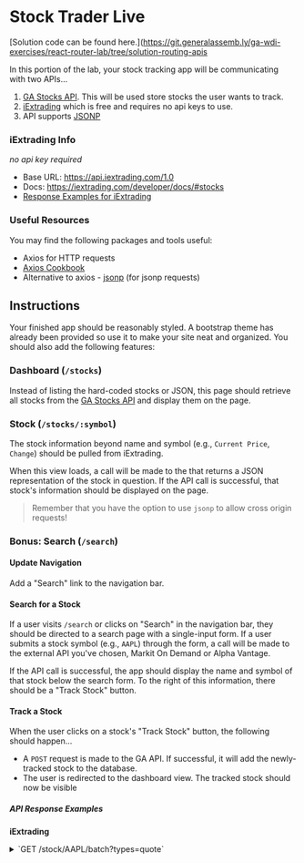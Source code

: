 # Stock Trader Live

[Solution code can be found here.](https://git.generalassemb.ly/ga-wdi-exercises/react-router-lab/tree/solution-routing-apis


In this portion of the lab, your stock tracking app will be communicating with two APIs...
  1. [GA Stocks API](https://ga-stocks.herokuapp.com/stocks). This will be used store stocks the user wants to track.
  2. [iExtrading](https://iextrading.com/developer/docs/#getting-started) which is free and requires no api keys to use.
  3. API supports [JSONP](https://en.wikipedia.org/wiki/JSONP)

### iExtrading Info
*no api key required*

- Base URL: https://api.iextrading.com/1.0
- Docs: https://iextrading.com/developer/docs/#stocks
- <a href="#iextrading">Response Examples for iExtrading</a>


### Useful Resources

You may find the following packages and tools useful:
- Axios for HTTP requests
- [Axios Cookbook](https://github.com/axios/axios/blob/master/COOKBOOK.md)
- Alternative to axios - [jsonp](https://github.com/axios/axios/blob/master/COOKBOOK.md#jsonp) (for jsonp requests)


## Instructions

Your finished app should be reasonably styled. A bootstrap theme has already been provided so use it to make your site neat and organized. You should also add the following features:


### Dashboard (`/stocks`)

Instead of listing the hard-coded stocks or JSON, this page should retrieve all stocks from the [GA Stocks API](https://ga-stocks.herokuapp.com/stocks) and display them on the page.


### Stock (`/stocks/:symbol`)

The stock information beyond name and symbol (e.g., `Current Price`, `Change`) should be pulled from iExtrading.

When this view loads, a call will be made to the that returns a JSON representation of the stock in question. If the API call is successful, that stock's information should be displayed on the page.

> Remember that you have the option to use `jsonp` to allow cross origin requests!


### Bonus: Search (`/search`)

#### Update Navigation

Add a "Search" link to the navigation bar.

#### Search for a Stock

If a user visits `/search` or clicks on "Search" in the navigation bar, they should be directed to a search page with a single-input form. If a user submits a stock symbol (e.g., `AAPL`) through the form, a call will be made to the external API you've chosen, Markit On Demand or Alpha Vantage.

If the API call is successful, the app should display the name and symbol of that stock below the search form. To the right of this information, there should be a "Track Stock" button.

#### Track a Stock

When the user clicks on a stock's "Track Stock" button, the following should happen...
- A `POST` request is made to the GA API. If successful, it will add the newly-tracked stock to the database.
- The user is redirected to the dashboard view. The tracked stock should now be visible


##### API Response Examples

<a name="iextrading"></a>
__iExtrading__
<details>
<summary>`GET /stock/AAPL/batch?types=quote`</summary>

```
{
    "quote": {
        "symbol": "AAPL",
        "companyName": "Apple Inc.",
        "primaryExchange": "Nasdaq Global Select",
        "sector": "Technology",
        "calculationPrice": "tops",
        "open": 173.78,
        "openTime": 1522157400616,
        "close": 172.77,
        "closeTime": 1522094400439,
        "high": 175.15,
        "low": 173.16,
        "latestPrice": 173.96,
        "latestSource": "IEX real time price",
        "latestTime": "10:49:34 AM",
        "latestUpdate": 1522162174608,
        "latestVolume": 9813729,
        "iexRealtimePrice": 173.96,
        "iexRealtimeSize": 100,
        "iexLastUpdated": 1522162174608,
        "delayedPrice": 173.27,
        "delayedPriceTime": 1522161279100,
        "previousClose": 172.77,
        "change": 1.19,
        "changePercent": 0.00689,
        "iexMarketPercent": 0.03795,
        "iexVolume": 372431,
        "avgTotalVolume": 35600392,
        "iexBidPrice": 173.93,
        "iexBidSize": 100,
        "iexAskPrice": 173.96,
        "iexAskSize": 100,
        "marketCap": 882675301480,
        "peRatio": 18.91,
        "week52High": 183.5,
        "week52Low": 138.62,
        "ytdChange": 0.007049991111007603
    }
}
```

<summary>GET /stock/AAPL/chart/1d</summary>

```
[
    {
        "date": "20180327",
        "minute": "09:30",
        "label": "09:30 AM",
        "high": 174.06,
        "low": 173.63,
        "average": 173.801,
        "volume": 5675,
        "notional": 986323.105,
        "numberOfTrades": 52,
        "marketHigh": 174.1,
        "marketLow": 173.62,
        "marketAverage": 173.815,
        "marketVolume": 1066145,
        "marketNotional": 185312060.0352,
        "marketNumberOfTrades": 2724,
        "changeOverTime": 0,
        "marketChangeOverTime": 0
    },

    ...
]
```

</details>
